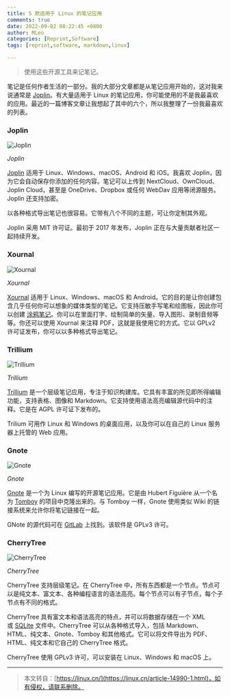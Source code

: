 ```yaml
---
title: 5 款适用于 Linux 的笔记应用
comments: true
date: 2022-09-02 08:22:45 +0800
author: MLeo
categories: [Reprint,Software]
tags: [reprint,software, markdown,linux]

---
```


> 使用这些开源工具来记笔记。

笔记是任何作者生活的一部分。我的大部分文章都是从笔记应用开始的，这对我来说通常是 [Joplin](https://opensource.com/article/21/1/notes-joplin)。有大量适用于 Linux 的笔记应用，你可能使用的不是我最喜欢的应用。最近的一篇博客文章让我想起了其中的六个，所以我整理了一份我最喜欢的列表。

### Joplin

![Joplin](https://img.linux.net.cn/data/attachment/album/202209/01/173500gygrfela3hyccz2c.png)

_Joplin_

[Joplin](https://joplinapp.org/) 适用于 Linux、Windows、macOS、Android 和 iOS。我喜欢 Joplin，因为它会自动保存你添加的任何内容。笔记可以上传到 NextCloud、OwnCloud、Joplin Cloud，甚至是 OneDrive、Dropbox 或任何 WebDav 应用等闭源服务。Joplin 还支持加密。

以各种格式导出笔记也很容易。它带有八个不同的主题，可让你定制其外观。

Joplin 采用 MIT 许可证。最初于 2017 年发布，Joplin 正在与大量贡献者社区一起持续开发。

### Xournal

![Xournal](https://img.linux.net.cn/data/attachment/album/202209/01/173500jsigi6gqgmdwnoap.png)

_Xournal_

[Xournal](https://xournalpp.github.io/) 适用于 Linux、Windows、macOS 和 Android。它的目的是让你创建包含几乎任何你可以想象的媒体类型的笔记。它支持压敏手写笔和绘图板，因此你可以创建 [涂鸦笔记](https://opensource.com/article/22/6/open-source-sketchnotes)。你可以在里面打字、绘制简单的矢量、导入图形、录制音频等等。你还可以使用 Xournal 来注释 PDF，这就是我使用它的方式。它以 GPLv2 许可证发布，你可以以多种格式导出笔记。

### Trillium

![Trillium](https://img.linux.net.cn/data/attachment/album/202209/01/173501u986lfd1fsp3pdc9.png)

_Trillium_

[Trillium](https://github.com/zadam/trilium) 是一个层级笔记应用，专注于知识构建库。它具有丰富的所见即所得编辑功能，支持表格、图像和 Markdown。它支持使用语法高亮编辑源代码中的注释。它是在 AGPL 许可证下发布的。

Trilium 可用作 Linux 和 Windows 的桌面应用，以及你可以在自己的 Linux 服务器上托管的 Web 应用。

### Gnote

![Gnote](https://img.linux.net.cn/data/attachment/album/202209/01/173501xp0hil2j22z5z80e.png)

_Gnote_

[Gnote](https://wiki.gnome.org/Apps/Gnote) 是一个为 Linux 编写的开源笔记应用。它是由 Hubert Figuière 从一个名为 [Tomboy](https://wiki.gnome.org/Apps/Tomboy) 的项目中克隆出来的。与 Tomboy 一样，Gnote 使用类似 Wiki 的链接系统来允许你将笔记链接在一起。

GNote 的源代码可在 [GitLab](https://gitlab.gnome.org/GNOME/gnote) 上找到。该软件是 GPLv3 许可。

### CherryTree

![CherryTree](https://img.linux.net.cn/data/attachment/album/202209/01/173502bdbg4qqqzdbcqdee.png)

_CherryTree_

CherryTree 支持层级笔记。在 CherryTree 中，所有东西都是一个节点。节点可以是纯文本、富文本、各种编程语言的语法高亮。每个节点可以有子节点，每个子节点有不同的格式。

CherryTree 具有富文本和语法高亮的特点，并可以将数据存储在一个 XML 或 [SQLite](https://opensource.com/article/21/2/sqlite3-cheat-sheet) 文件中。CherryTree 可以从各种格式导入，包括 Markdown、HTML、纯文本、Gnote、Tomboy 和其他格式。它可以将文件导出为 PDF、HTML、纯文本和它自己的 CherryTree 格式。

CherryTree 使用 GPLv3 许可，可以安装在 Linux、Windows 和 macOS 上。

---
> 本文转自：[https://linux.cn/](https://linux.cn/article-14990-1.html)，如有侵权，请联系删除。